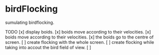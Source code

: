 # birdFlocking


sumulating birdflocking.

TODO 
[x] display boids.
[x] boids move according to their velocities.
[x] boids move according to their velocities.
[x] the boids go to the centre of screen.
[ ] create flocking with the whole screen.
[ ] create flocking while taking into accout the bird field of view.
[ ] 

